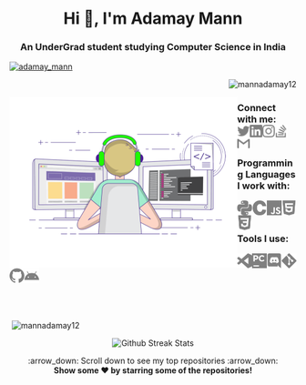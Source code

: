<h1 align="center">Hi 👋, I'm Adamay Mann</h1>
<h3 align="center">An UnderGrad student studying Computer Science in India</h3>

<p align="left"> <a href="https://twitter.com/adamay_mann" target="blank"><img src="https://img.shields.io/twitter/follow/adamay_mann?logo=twitter&style=for-the-badge" alt="adamay_mann" /></a> </p>

<p align="right"> <img src="https://komarev.com/ghpvc/?username=mannadamay12" alt="mannadamay12" /> </p>
<img align="left" title="Adamay Mann" alt="Adamay Mann" width="400" src="./logos/animation.gif" />

<h3>
Connect with me: <br>
<a href="https://twitter.com/adamay_mann"><img align="left" title="Twitter - Adamay Mann" alt="Twitter" width="22px" src="./logos/twitter.svg" /></a>
<a href="https://www.linkedin.com/in/adamaymann7/"><img align="left" title="LinkedIn - Adamay Mann" alt="LinkedIn" width="22px" src="./logos/linkedin.svg" /></a>
<a href="https://www.instagram.com/ad_mann12/"><img align="left" title="Instagram - Adamay Mann" alt="Instagram" width="22px" src="./logos/instagram.svg" /></a>
<a href="https://stackexchange.com/users/20018566/adamay-mann"><img align="left" title="Stack Overflow - Adamay Mann" alt="Stack Overflow" width="22px" src="./logos/stackoverflow.svg" /></a>
<a href="mailto:meadamann2002@gmail.com"><img align="left" title="Mail - Adamay Mann" alt="Mail" width="22px" src="./logos/gmail.svg" /></a>


<br>
<br>
  
Programming Languages I work with: <br>

<img align="left" title="Python" alt="python" width="26px" src="./logos/python.svg" />
<img align="left" title="C" alt="C" width="26px" src="./logos/c.svg" />
<img align="left" title="JavaScript" alt="JavaScript" width="26px" src="./logos/javascript.svg" />
<img align="left" title="HTML5" alt="HTML5" width="26px" src="./logos/html5.svg" />
<img align="left" title="CSS3" alt="CSS3" width="26px" src="./logos/css3.svg" />
  
<br>
<br>

Tools I use: <br>

<img align="left" title="Visual Studio Code" alt="Visual Studio Code" width="26px" src="./logos/visualstudiocode.svg" />
<img align="left" title="JetBrains PyCharm" alt="JetBrains PyCharm" width="26px" src="./logos/pycharm.svg" />
<img align="left" title="Discord" alt="Discord" width="26px" src="./logos/discord.svg" />
<img align="left" title="Git" alt="Git" width="26px" src="./logos/git.svg" />
<img align="left" title="GitHub" alt="GitHub" width="26px" src="./logos/github.svg" />
<img align="left" title="Android" alt="Android" width="26px" src="./logos/android.svg" />
</h3>

<br>
<br>
<br>
<br>
<br>
<br>


<p>&nbsp;<img align="center" src="https://github-readme-stats.vercel.app/api?username=mannadamay12&show_icons=true&locale=en" alt="mannadamay12" width="450" height="250" /></p>
<p align="center">

<img src="https://github-readme-streak-stats.herokuapp.com/?user=mannadamay12" alt="Github Streak Stats">
</p>
<p align="center">
    :arrow_down: Scroll down to see my top repositories :arrow_down:
    <br>
    <b>
      Show some ❤️ by starring some of the repositories!
    </b>
</p>

